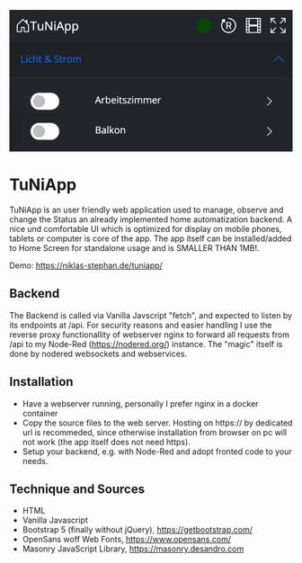 ![Alt text](TuNiApp_1000.png?raw=true "TuNiApp")

# TuNiApp
TuNiApp is an user friendly web application used to manage, observe and change the Status an already implemented home automatization backend.
A nice und comfortable UI which is optimized for display on mobile phones, tablets or computer is core of the app.
The app itself can be installed/added to Home Screen for standalone usage and is SMALLER THAN 1MB!.

Demo: https://niklas-stephan.de/tuniapp/

## Backend
The Backend is called via Vanilla Javscript "fetch", and expected to listen by its endpoints at /api. For security reasons and easier handling I use the reverse proxy functionallity of webserver nginx to forward all requests from /api to my Node-Red (https://nodered.org/) instance. The "magic" itself is done by nodered websockets and webservices.


## Installation
- Have a webserver running, personally I prefer nginx in a docker container
- Copy the source files to the web server. Hosting on https:// by dedicated url is recommeded, since otherwise installation from browser on pc will not work (the app itself does not need https).
- Setup your backend, e.g. with Node-Red and adopt fronted code to your needs.


## Technique and Sources
- HTML
- Vanilla Javascript
- Bootstrap 5 (finally without jQuery), https://getbootstrap.com/
- OpenSans woff Web Fonts, https://www.opensans.com/
- Masonry JavaScript Library, https://masonry.desandro.com
